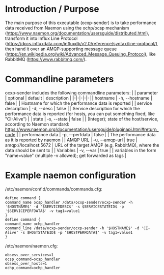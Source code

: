 # Introduction / Purpose

The main purpose of this executable (ocxp-sender) is to take performance data received from Naemon using the ochp/ocsp mechanism (https://www.naemon.org/documentation/usersguide/distributed.html), transform it into Influx Line Protocol (https://docs.influxdata.com/influxdb/v2.0/reference/syntax/line-protocol/), then hand it over an AMQP-supporting message queue (https://en.wikipedia.org/wiki/Advanced_Message_Queuing_Protocol), like RabbitMQ (https://www.rabbitmq.com/).

# Commandline parameters

ocxp-sender includes the following commandline parameters:
|  | parameter | optional | default | description |
|-|-|-|-|-|
| hostname | -h, --hostname | false |  | Hostname for which the performance data is reported |
| service description | -d, --desc | false |  | Service description for which the performance data is reported  (for hosts, you can put something fixed, like "CI-Alive") |
| state | -s, --state | false |  | (Integer); state of the host/service, according to Naemon standard: https://www.naemon.org/documentation/usersguide/pluginapi.html#return_code |
| performance data | -p, --perfdata | false |  | The performance data as it is reported by naemon |
| AMQP URL | -u, --amqp-url | true | amqp://localhost:5672 | URL of the target AMQP (e.g. RabbitMQ), where the data should be sent to |
| Variables | -v, --var | true |  | variables in the form "name=value" (multiple -v allowed); get forwarded as tags |

# Example naemon configuration
/etc/naemon/conf.d/commands/commands.cfg:
```
define command {
command_name ocsp_handler /data/ocxp-sender/ocxp-sender -h '$HOSTNAME$' -d '$SERVICEDESC$' -s $SERVICESTATEID$ -p '$SERVICEPERFDATA$' -v tag1=value1
}
define command {
command_name ochp_handler
command_line /data/ocxp-sender/ocxp-sender -h '$HOSTNAME$' -d 'CI-Alive' -s $HOSTSTATEID$ -p '$HOSTPERFDATA$' -v tag1=value1
}
```

/etc/naemon/naemon.cfg:
```
obsess_over_services=1
ocsp_command=ocsp_handler
obsess_over_hosts=1
ochp_command=ochp_handler
```